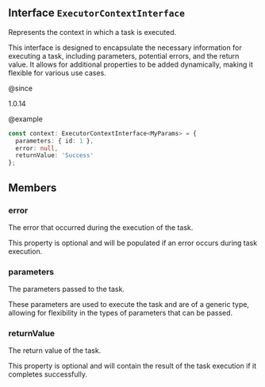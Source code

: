 ## Interface `ExecutorContextInterface`
Represents the context in which a task is executed.

This interface is designed to encapsulate the necessary information
for executing a task, including parameters, potential errors, and
the return value. It allows for additional properties to be added
dynamically, making it flexible for various use cases.

@since 

1.0.14

@example 

```typescript
const context: ExecutorContextInterface<MyParams> = {
  parameters: { id: 1 },
  error: null,
  returnValue: 'Success'
};
```


## Members

### error
The error that occurred during the execution of the task.

This property is optional and will be populated if an error
occurs during task execution.




### parameters
The parameters passed to the task.

These parameters are used to execute the task and are of a generic
type, allowing for flexibility in the types of parameters that can
be passed.




### returnValue
The return value of the task.

This property is optional and will contain the result of the task
execution if it completes successfully.



